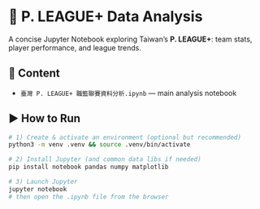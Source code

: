 # 🏀 P. LEAGUE+ Data Analysis

A concise Jupyter Notebook exploring Taiwan’s **P. LEAGUE+**: team stats, player performance, and league trends.

## 📄 Content
- `臺灣 P. LEAGUE+ 職籃聯賽資料分析.ipynb` — main analysis notebook

## ▶️ How to Run
```bash
# 1) Create & activate an environment (optional but recommended)
python3 -m venv .venv && source .venv/bin/activate

# 2) Install Jupyter (and common data libs if needed)
pip install notebook pandas numpy matplotlib

# 3) Launch Jupyter
jupyter notebook
# then open the .ipynb file from the browser
